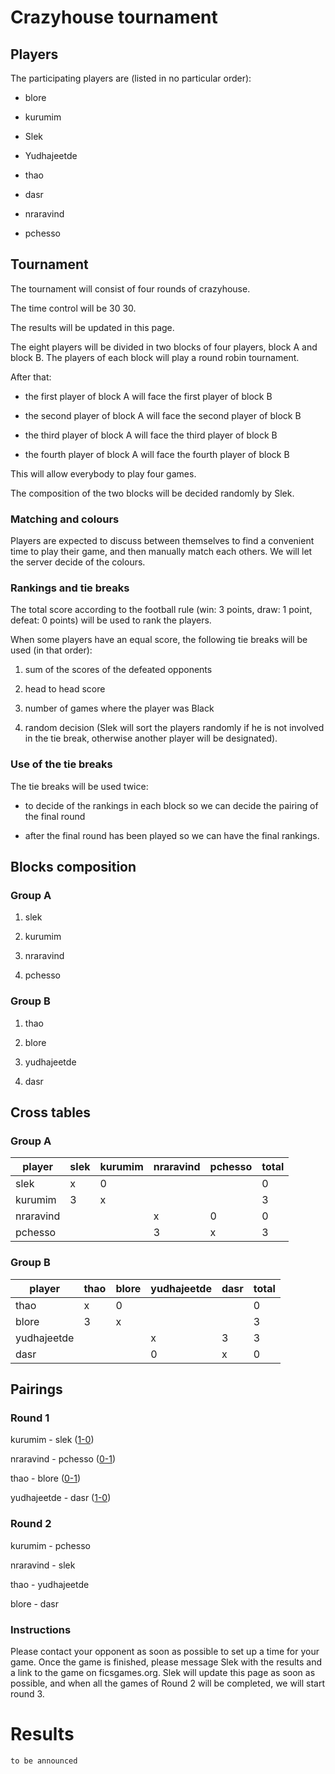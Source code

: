 # Crazyhouse tournament

## Players

The participating players are (listed in no particular order):

- blore

- kurumim

- Slek

- Yudhajeetde

- thao

- dasr

- nraravind

- pchesso

## Tournament

The tournament will consist of four rounds of crazyhouse. 

The time control will be 30 30. 

The results will be updated in this page.

The eight players will be divided in two blocks of four players, block A and block B. The players of each block will play a round robin tournament.

After that:

- the first player of block A will face the first player of block B

- the second player of block A will face the second player of block B

- the third player of block A will face the third player of block B

- the fourth player of block A will face the fourth player of block B

This will allow everybody to play four games.

The composition of the two blocks will be decided randomly by Slek.

### Matching and colours

Players are expected to discuss between themselves to find a convenient time to play their game, and then manually match each others. We will let the server decide of the colours.



### Rankings and tie breaks

The total score according to the football rule (win: 3 points, draw: 1 point, defeat: 0 points) will be used to rank the players.

When some players have an equal score, the following tie breaks will be used (in that order):

1. sum of the scores of the defeated opponents

2. head to head score

3. number of games where the player was Black

4. random decision (Slek will sort the players randomly if he is not involved in the tie break, otherwise another player will be designated).

### Use of the tie breaks

The tie breaks will be used twice:

- to decide of the rankings in each block so we can decide the pairing of the final round

- after the final round has been played so we can have the final rankings.

## Blocks composition

### Group A

1. slek

2. kurumim

3. nraravind

4. pchesso

### Group B

1. thao

2. blore

3. yudhajeetde

4. dasr

## Cross tables

### Group A

 player     | slek | kurumim | nraravind | pchesso | total
------------|---|---|---|---|---
  slek      | x | 0 |   |   | 0
  kurumim   | 3 | x |   |   | 3
  nraravind |   |   | x | 0 | 0
  pchesso   |   |   | 3 | x | 3

  
### Group B

 player      | thao | blore | yudhajeetde | dasr | total
-------------|---|---|---|---|---
  thao      | x | 0 |   |   | 0
  blore   | 3 | x |   |   | 3
  yudhajeetde |   |   | x | 3 | 3
  dasr   |   |   | 0 | x | 0

## Pairings

### Round 1

kurumim - slek ([1-0](https://www.ficsgames.org/cgi-bin/show.cgi?ID=512668395))

nraravind - pchesso ([0-1](https://www.ficsgames.org/cgi-bin/show.cgi?ID=512666188))

thao - blore ([0-1](https://www.ficsgames.org/cgi-bin/show.cgi?ID=512683956))

yudhajeetde - dasr ([1-0](https://www.ficsgames.org/cgi-bin/show.cgi?ID=512653661))

### Round 2

kurumim - pchesso

nraravind - slek

thao - yudhajeetde

blore - dasr

### Instructions

Please contact your opponent as soon as possible to set up a time for your game. Once the game is finished, please message Slek with the results and a link to the game on ficsgames.org. Slek will update this page as soon as possible, and when all the games of Round 2 will be completed, we will start round 3.

# Results

`to be announced`
